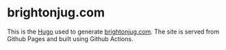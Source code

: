 # brightonjug.com

This is the [Hugo](https://gohugo.io) used to generate [brightonjug.com](https://brightonjug.com).  The site is served from Github Pages and built using Github Actions.
